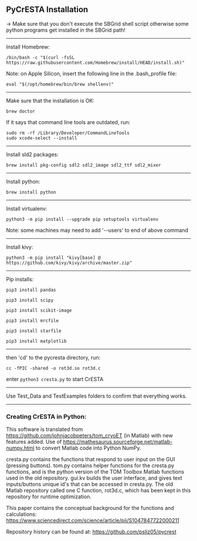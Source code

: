 

## PyCrESTA Installation
-> Make sure that you don't execute the SBGrid shell script otherwise some python programs get installed in the SBGrid path!

----------------------------------------------------------------------------------------------------------------------------
Install Homebrew:

	/bin/bash -c "$(curl -fsSL https://raw.githubusercontent.com/Homebrew/install/HEAD/install.sh)"

Note: on Apple Silicon, insert the following line in the .bash_profile file: 

	eval "$(/opt/homebrew/bin/brew shellenv)"
----------------------------------------------------------------------------------------------------------------------------
Make sure that the installation is OK:

	brew doctor

If it says that command line tools are outdated, run:
```
sudo rm -rf /Library/Developer/CommandLineTools
sudo xcode-select --install
```
----------------------------------------------------------------------------------------------------------------------------
Install sld2 packages:

	brew install pkg-config sdl2 sdl2_image sdl2_ttf sdl2_mixer 
----------------------------------------------------------------------------------------------------------------------------
Install python:

	brew install python
----------------------------------------------------------------------------------------------------------------------------
Install virtualenv:

	python3 -m pip install --upgrade pip setuptools virtualenv

Note: some machines may need to add '--users' to end of above command

----------------------------------------------------------------------------------------------------------------------------
Install kivy:

	python3 -m pip install "kivy[base] @ https://github.com/kivy/kivy/archive/master.zip"
----------------------------------------------------------------------------------------------------------------------------
Pip installs:

	pip3 install pandas
 
	pip3 install scipy
 
	pip3 install scikit-image
 
	pip3 install mrcfile
 
	pip3 install starfile
 
	pip3 install matplotlib

----------------------------------------------------------------------------------------------------------------------------
then 'cd' to the pycresta directory, run:

	cc -fPIC -shared -o rot3d.so rot3d.c 

enter `python3 cresta.py` to start CrESTA

----------------------------------------------------------------------------------------------------------------------------
Use Test_Data and TestExamples folders to confirm that everything works.


------------------------------------------------------------------------------------------------------------------------------------------------------
### Creating CrESTA in Python:

This software is translated from https://github.com/johnjacobpeters/tom_cryoET (in Matlab) with new features added.
Use of https://mathesaurus.sourceforge.net/matlab-numpy.html to convert Matlab code into Python NumPy.

cresta.py contains the functions that respond to user input on the GUI (pressing buttons).
tom.py contains helper functions for the cresta.py functions, and is the python version of the TOM Toolbox Matlab functions used in the old repository.
gui.kv builds the user interface, and gives text inputs/buttons unique id's that can be accessed in cresta.py.
The old Matlab repository called one C function, rot3d.c, which has been kept in this repository for runtime optimization.

This paper contains the conceptual background for the functions and calculations: https://www.sciencedirect.com/science/article/pii/S1047847722000211

Repository history can be found at: https://github.com/psliz05/pycrest
